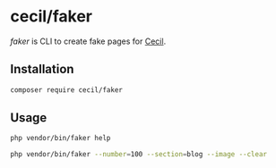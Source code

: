 # cecil/faker

_faker_ is CLI to create fake pages for [Cecil](https://cecil.app).

## Installation

```bash
composer require cecil/faker
```

## Usage

```bash
php vendor/bin/faker help
```

```bash
php vendor/bin/faker --number=100 --section=blog --image --clear
```
